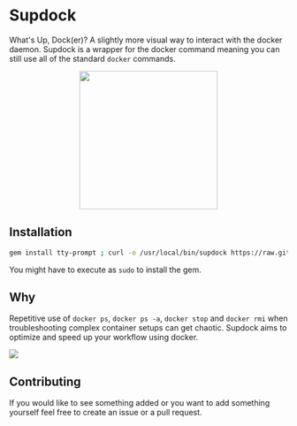 # Supdock
What's Up, Dock(er)? A slightly more visual way to interact with the docker daemon. Supdock is a wrapper for the docker command meaning you can still use all of the standard `docker` commands.

<p align="center">
<img src="https://i.imgur.com/ATV0nP7.png" width="250">

## Installation
```bash
gem install tty-prompt ; curl -o /usr/local/bin/supdock https://raw.githubusercontent.com/segersniels/supdock/master/supdock ; chmod +x /usr/local/bin/supdock
```

You might have to execute as `sudo` to install the gem.

## Why
Repetitive use of `docker ps`, `docker ps -a`, `docker stop` and `docker rmi` when troubleshooting  complex container setups can get chaotic. Supdock aims to optimize and speed up your workflow using docker.

![](https://i.gyazo.com/c1e63cfff8edf9e7c47397b642e1ceaf.gif)

## Contributing
If you would like to see something added or you want to add something yourself feel free to create an issue or a pull request.
